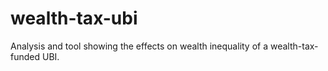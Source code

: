 # wealth-tax-ubi
Analysis and tool showing the effects on wealth inequality of a wealth-tax-funded UBI.
